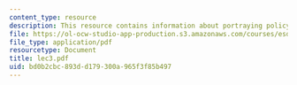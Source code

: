 ```yaml
---
content_type: resource
description: This resource contains information about portraying policy problems.
file: https://ol-ocw-studio-app-production.s3.amazonaws.com/courses/esd-10-introduction-to-technology-and-policy-fall-2006/bd0b2cbc893dd179300a965f3f85b497_lec3.pdf
file_type: application/pdf
resourcetype: Document
title: lec3.pdf
uid: bd0b2cbc-893d-d179-300a-965f3f85b497
---
```

